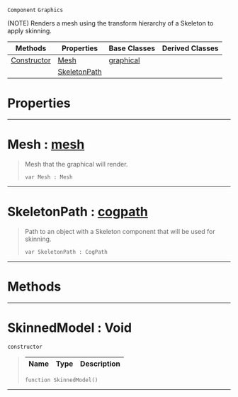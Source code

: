  `Component` `Graphics`



(NOTE) Renders a mesh using the transform hierarchy of a Skeleton to apply skinning.

|Methods|Properties|Base Classes|Derived Classes|
|---|---|---|---|
|[ Constructor](https://github.com/zeroengineteam/ZeroDocs/code_reference/class_reference/skinnedmodel.markdown#skinnedmodel-void)|[ Mesh](https://github.com/zeroengineteam/ZeroDocs/code_reference/class_reference/skinnedmodel.markdown#mesh-zero-engine-documen)|[graphical](https://github.com/zeroengineteam/ZeroDocs/code_reference/class_reference/graphical.markdown)| |
| |[ SkeletonPath](https://github.com/zeroengineteam/ZeroDocs/code_reference/class_reference/skinnedmodel.markdown#skeletonpath-zero-engine)| | |


 #  Properties


---  
 #  Mesh : [mesh](https://github.com/zeroengineteam/ZeroDocs/code_reference/class_reference/mesh.markdown)

> Mesh that the graphical will render.
> ``` lang=cpp, name=Zilch
> var Mesh : Mesh


---  
 #  SkeletonPath : [cogpath](https://github.com/zeroengineteam/ZeroDocs/code_reference/class_reference/cogpath.markdown)

> Path to an object with a Skeleton component that will be used for skinning.
> ``` lang=cpp, name=Zilch
> var SkeletonPath : CogPath


---  
 #  Methods


---  
 #  SkinnedModel : Void

 `constructor`

> 
> |Name|Type|Description|
> |---|---|---|
> ``` lang=cpp, name=Zilch
> function SkinnedModel()
> ``` 


---  
 

 